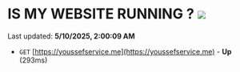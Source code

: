 # IS MY WEBSITE RUNNING ? [![](https://img.shields.io/static/v1?label=Sponsor&message=%E2%9D%A4&logo=GitHub&color=%23fe8e86)](https://github.com/sponsors/Youssef-Lehmam)

Last updated: **5/10/2025, 2:00:09 AM**

- `GET` [https://youssefservice.me](https://youssefservice.me) - **Up** (293ms)
